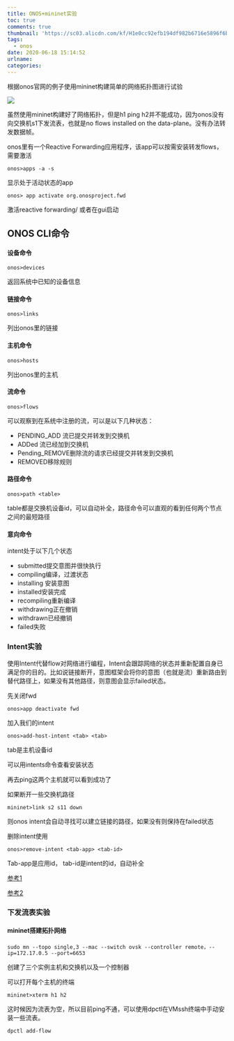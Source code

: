 ```yaml
---
title: ONOS+mininet实验
toc: true
comments: true
thumbnail: 'https://sc03.alicdn.com/kf/H1e0cc92efb194df982b6716e5896f6b1z.jpg'
tags:
  - onos
date: 2020-06-18 15:14:52
urlname:
categories:
---
```


根据onos官网的例子使用mininet构建简单的网络拓扑图进行试验

![](https://sc03.alicdn.com/kf/H1e0cc92efb194df982b6716e5896f6b1z.jpg)

虽然使用mininet构建好了网络拓扑，但是h1 ping h2并不能成功，因为onos没有向交换机s1下发流表，也就是no flows installed on the data-plane。没有办法转发数据帧。

onos里有一个Reactive Forwarding应用程序，该app可以按需安装转发flows，需要激活

```onos>apps -a -s``` 

显示处于活动状态的app

```onos> app activate org.onosproject.fwd```

激活reactive forwarding/ 或者在gui启动

## ONOS CLI命令

#### 设备命令

```onos>devices```

返回系统中已知的设备信息

#### 链接命令

```onos>links```

列出onos里的链接

#### 主机命令

```onos>hosts```

列出onos里的主机

#### 流命令

```onos>flows```

可以观察到在系统中注册的流，可以是以下几种状态：

- PENDING_ADD 流已提交并转发到交换机
- ADDed 流已经加到交换机
- Pending_REMOVE删除流的请求已经提交并转发到交换机
- REMOVED移除规则

#### 路径命令

```onos>path <table>```

table都是交换机设备id，可以自动补全，路径命令可以直观的看到任何两个节点之间的最短路径

#### 意向命令

intent处于以下几个状态

- submitted提交意图并很快执行
- compiling编译，过渡状态
- installing 安装意图
- installed安装完成
- recompiling重新编译
- withdrawing正在撤销
- withdrawn已经撤销
- failed失败

### Intent实验

使用Intent代替flow对网络进行编程，Intent会跟踪网络的状态并重新配置自身已满足你的目的。比如说链接断开，意图框架会将你的意图（也就是流）重新路由到替代路径上，如果没有其他路径，则意图会显示failed状态。

先关闭fwd

```onos>app deactivate fwd```

加入我们的intent

```onos>add-host-intent <tab> <tab>```

tab是主机设备id

可以用intents命令查看安装状态

再去ping这两个主机就可以看到成功了

如果断开一些交换机路径

```mininet>link s2 s11 down```

则onos intent会自动寻找可以建立链接的路径，如果没有则保持在failed状态

删除intent使用

`onos>remove-intent <tab-app> <tab-id>`

Tab-app是应用id， tab-id是intent的id，自动补全

[参考1](http://blog.chinaunix.net/uid-31410005-id-5825102.html)

[参考2](https://www.kancloud.cn/kubee/onosguide/203183)

### 下发流表实验

#### mininet搭建拓扑网络

```shell
sudo mn --topo single,3 --mac --switch ovsk --controller remote，--ip=172.17.0.5 --port=6653
```

创建了三个实例主机和交换机以及一个控制器

可以打开每个主机的终端

```shell
mininet>xterm h1 h2
```

这时候因为流表为空，所以目前ping不通，可以使用dpctl在VMssh终端中手动安装一些流表。

```shell
dpctl add-flow 
```

